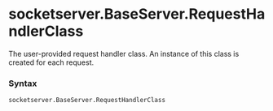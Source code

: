 # socketserver.BaseServer.RequestHandlerClass

The user-provided request handler class. An instance of this class is created for each request.

### Syntax

```python
socketserver.BaseServer.RequestHandlerClass
```